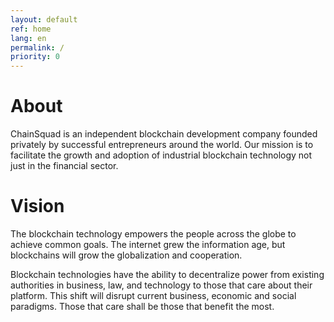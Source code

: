 ```yaml
---
layout: default
ref: home
lang: en
permalink: /
priority: 0
---
```


# About

ChainSquad is an independent blockchain development company founded
privately by successful entrepreneurs around the world. Our mission is
to facilitate the growth and adoption of industrial blockchain
technology not just in the financial sector.

# Vision

The blockchain technology empowers the people across the globe to
achieve common goals. The internet grew the information age, but
blockchains will grow the globalization and cooperation.

Blockchain technologies have the ability to decentralize power from
existing authorities in business, law, and technology to those that care
about their platform. This shift will disrupt current business, economic
and social paradigms. Those that care shall be those that benefit the
most.
